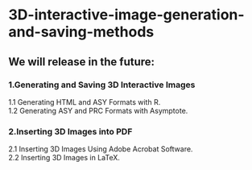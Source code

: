 # 3D-interactive-image-generation-and-saving-methods
## We will release in the future:
### 1.Generating and Saving 3D Interactive Images
1.1 Generating HTML and ASY Formats with R.  
1.2 Generating ASY and PRC Formats with Asymptote.
### 2.Inserting 3D Images into PDF
2.1 Inserting 3D Images Using Adobe Acrobat Software.  
2.2 Inserting 3D Images in LaTeX.
